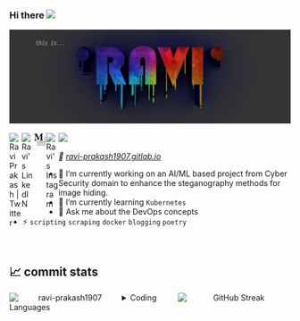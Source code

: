 ### Hi there <img src="https://media.giphy.com/media/hvRJCLFzcasrR4ia7z/giphy.gif" width="25px"> 
![banner](assets/banner.jpeg)

<a href="https://twitter.com/73MP0R4L">
  <img align="left" alt="Ravi Prakash | Twitter" width="22px" src="https://raw.githubusercontent.com/peterthehan/peterthehan/master/assets/twitter.svg" />
</a>
<a href="https://www.linkedin.com/in/ravi-prakash1907/">
  <img align="left" alt="Ravi's LinkedIN" width="22px" src="https://raw.githubusercontent.com/peterthehan/peterthehan/master/assets/linkedin.svg" />
</a>
<a href="https://ravi-prakash1907.medium.com/">
  <img align="left" alt="Ravi's Medium" width="22px" src="./assets/medium.png" />
</a>
<a href="https://www.instagram.com/ravi_prakash1907/">
  <img align="left" alt="Ravi's Instagram" width="22px" src="https://camo.githubusercontent.com/c9dacf0f25a1489fdbc6c0d2b41cda58b77fa210a13a886d6f99e027adfbd358/68747470733a2f2f6564656e742e6769746875622e696f2f537570657254696e7949636f6e732f696d616765732f7376672f696e7374616772616d2e737667" />
</a>

![](https://visitor-badge.glitch.me/badge?page_id=ravi-prakash1907.ravi-prakash1907)  

_🔗 [ravi-prakash1907.gitlab.io](http://ravi-prakash1907.gitlab.io/)_

<!--
**ravi-prakash1907/ravi-prakash1907**
-->

- 🔭 I’m currently working on an AI/ML based project from Cyber Security domain to enhance the steganography methods for image hiding.
- 🌱 I’m currently learning `Kubernetes`  <!-- 👯 I’m looking to collaborate on short term `Data Analysis` projects-->
- 💬 Ask me about the DevOps concepts
- ⚡ `scripting` `scraping` `docker` `blogging` `poetry`  

<br />


## 📈 commit stats  

<div align="center">
  <img src="https://github-readme-stats.vercel.app/api?username=ravi-prakash1907&show_icons=true&theme=gotham" style="width:40%; float:left; margin:0, 10%, 0, 0" alt="ravi-prakash1907" />
  
  <img src="https://github-readme-streak-stats.herokuapp.com/?user=ravi-prakash1907&theme=gotham" style="width:40%; float:right; margin:0, 0, 0, 10%" alt="GitHub Streak" />
</div>

<details>  
  <summary>
    Coding Languages
  </summary>    
  <p align="center"> <img src="https://github-readme-stats.vercel.app/api/top-langs?username=ravi-prakash1907&show_icons=true&theme=gotham" alt="ravi-prakash1907" /> </p>
</details>

